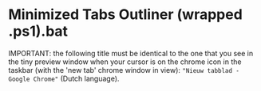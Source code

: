 # Minimized Tabs Outliner (wrapped .ps1).bat
IMPORTANT: the following title must be identical to the one that you see in the tiny preview window when your cursor is on the chrome icon in the taskbar (with the 'new tab' chrome window in view): `"Nieuw tabblad - Google Chrome"` (Dutch language).
